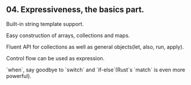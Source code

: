 ## 04. Expressiveness, the basics part.

Built-in string template support.

Easy construction of arrays, collections and maps.

Fluent API for collections as well as general objects(let, also, run, apply).

Control flow can be used as expression.

\`when\`, say goodbye to \`switch\` and \`if-else\`(Rust\`s \`match\` is even more powerful).


